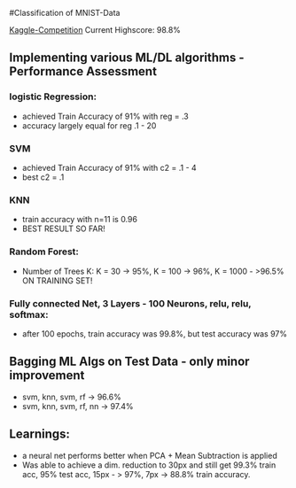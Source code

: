 #Classification of MNIST-Data

[Kaggle-Competition](https://www.kaggle.com/c/digit-recognizer)
Current Highscore: 98.8%

## Implementing various ML/DL algorithms - Performance Assessment
### logistic Regression:
* achieved Train Accuracy of 91% with reg = .3
* accuracy largely equal for reg .1 - 20

### SVM
* achieved Train Accuracy of 91% with c2 = .1 - 4
* best c2 = .1

### KNN
* train accuracy with n=11 is 0.96
* BEST RESULT SO FAR!

### Random Forest:
* Number of Trees K: K = 30 -> 95%, K = 100 -> 96%, K = 1000 - >96.5% ON TRAINING SET! 

### Fully connected Net, 3 Layers - 100 Neurons, relu, relu, softmax:
* after 100 epochs, train accuracy was 99.8%, but test accuracy was 97%

## Bagging ML Algs on Test Data - only minor improvement
* svm, knn, svm, rf -> 96.6%
* svm, knn, svm, rf, nn -> 97.4%


## Learnings:
* a neural net performs better when PCA + Mean Subtraction is applied
* Was able to achieve a dim. reduction to 30px and still get 99.3% train acc, 95% test acc, 15px - > 97%, 7px -> 88.8% train accuracy.